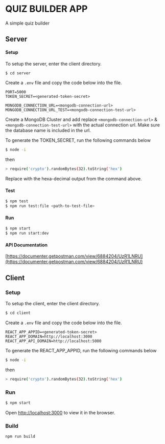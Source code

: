 # QUIZ BUILDER APP
A simple quiz builder

## Server

#### Setup
To setup the server, enter the client directory.
```bash
$ cd server
```
Create a `.env` file and copy the code below into the file.

```.env
PORT=5000
TOKEN_SECRET=<generated-token-secret>

MONGODB_CONNECTION_URL=<mongodb-connection-url>
MONGODB_CONNECTION_URL_TEST=<mongodb-connection-test-url>
```
Create a MongoDB Cluster and add replace `<mongodb-connection-url>` & `<mongodb-connection-test-url>` with the actual connection url. Make sure the database name is included in the url.

To generate the TOKEN_SECRET, run the following commands below
```bash
$ node -i
```
then
```bash
> require('crypto').randomBytes(32).toString('hex')
```

Replace <generated-token-secret> with the hexa-decimal output from the command above.


#### Test
```bash
$ npm test
$ npm run test:file <path-to-test-file>
```


#### Run
```bash
$ npm start
$ npm run start:dev
```


#### API Documentation
[https://documenter.getpostman.com/view/6884204/UzR1LNRU](https://documenter.getpostman.com/view/6884204/UzR1LNRU)



## Client

### Setup
To setup the client, enter the client directory.
```bash
$ cd client
```

Create a `.env` file and copy the code below into the file.
```.env
REACT_APP_APPID=<generated-token-secret>
REACT_APP_DOMAIN=http://localhost:3000
REACT_APP_API_DOMAIN=http://localhost:5000
```

To generate the REACT_APP_APPID, run the following commands below
```bash
$ node -i
```
then
```bash
> require('crypto').randomBytes(32).toString('hex')
```


### Run
```bash
$ npm start
```
Open [http://localhost:3000](http://localhost:3000) to view it in the browser.

### Build
```bash
npm run build
```